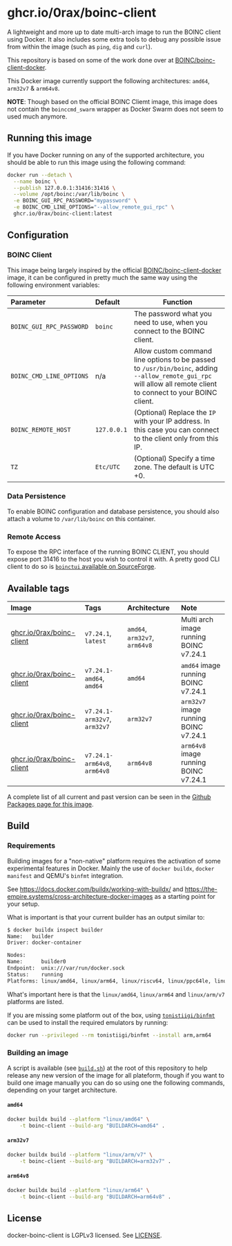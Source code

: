 # ghcr.io/0rax/boinc-client

A lightweight and more up to date multi-arch image to run the BOINC client using Docker. It also includes some extra tools to debug any possible issue from within the image (such as `ping`, `dig` and `curl`).

This repository is based on some of the work done over at [BOINC/boinc-client-docker](https://github.com/BOINC/boinc-client-docker).

This Docker image currently support the following architectures: `amd64`, `arm32v7` & `arm64v8`.

**NOTE**: Though based on the official BOINC Cliemt image, this image does not contain the `boinccmd_swarm` wrapper as Docker Swarm does not seem to used much anymore.

## Running this image

If you have Docker running on any of the supported architecture, you should be able to run this image using the following command:

```sh
docker run --detach \
  --name boinc \
  --publish 127.0.0.1:31416:31416 \
  --volume /opt/boinc:/var/lib/boinc \
  -e BOINC_GUI_RPC_PASSWORD="mypassword" \
  -e BOINC_CMD_LINE_OPTIONS="--allow_remote_gui_rpc" \
  ghcr.io/0rax/boinc-client:latest
```

## Configuration

### BOINC Client

This image being largely inspired by the official [BOINC/boinc-client-docker](https://github.com/BOINC/boinc-client-docker) image, it can be configured in pretty much the same way using the following environment variables:

| Parameter                | Default     | Function                                                                                                                                                          |
| :----------------------- | :---------- | ----------------------------------------------------------------------------------------------------------------------------------------------------------------- |
| `BOINC_GUI_RPC_PASSWORD` | `boinc`     | The password what you need to use, when you connect to the BOINC client.                                                                                          |
| `BOINC_CMD_LINE_OPTIONS` | n/a         | Allow custom command line options to be passed to `/usr/bin/boinc`, adding `--allow_remote_gui_rpc` will allow all remote client to connect to your BOINC client. |
| `BOINC_REMOTE_HOST`      | `127.0.0.1` | (Optional) Replace the `IP` with your IP address. In this case you can connect to the client only from this IP.                                                   |
| `TZ`                     | `Etc/UTC`   | (Optional) Specify a time zone. The default is UTC +0.                                                                                                            |

### Data Persistence

To enable BOINC configuration and database persistence, you should also attach a volume to `/var/lib/boinc` on this container.

### Remote Access

To expose the RPC interface of the running BOINC CLIENT, you should expose port 31416 to the host you wish to control it with. A pretty good CLI client to do so is [`boinctui` available on SourceForge](https://sourceforge.net/projects/boinctui/).

## Available tags

| Image                                            | Tags                         | Architecture                  | Note                                   |
| :----------------------------------------------- | :--------------------------- | :---------------------------- | :------------------------------------- |
| [ghcr.io/0rax/boinc-client][tag:v7.24.1]         | `v7.24.1`, `latest`          | `amd64`, `arm32v7`, `arm64v8` | Multi arch image running BOINC v7.24.1 |
| [ghcr.io/0rax/boinc-client][tag:v7.24.1-amd64]   | `v7.24.1-amd64`, `amd64`     | `amd64`                       | `amd64` image running BOINC v7.24.1    |
| [ghcr.io/0rax/boinc-client][tag:v7.24.1-arm32v7] | `v7.24.1-arm32v7`, `arm32v7` | `arm32v7`                     | `arm32v7` image running BOINC v7.24.1  |
| [ghcr.io/0rax/boinc-client][tag:v7.24.1-arm64v8] | `v7.24.1-arm64v8`, `arm64v8` | `arm64v8`                     | `arm64v8` image running BOINC v7.24.1  |

[tag:v7.24.1]: https://github.com/0rax/docker-boinc-client/pkgs/container/boinc-client/348864248?tag=v7.24.1
[tag:v7.24.1-amd64]: https://github.com/0rax/docker-boinc-client/pkgs/container/boinc-client/348849343?tag=v7.24.1-amd64
[tag:v7.24.1-arm32v7]: https://github.com/0rax/docker-boinc-client/pkgs/container/boinc-client/348854748?tag=v7.24.1-arm32v7
[tag:v7.24.1-arm64v8]: https://github.com/0rax/docker-boinc-client/pkgs/container/boinc-client/348863715?tag=v7.24.1-arm64v8

A complete list of all current and past version can be seen in the [Github Packages page for this image](https://github.com/users/0rax/packages/container/package/boinc-client).

## Build

### Requirements

Building images for a "non-native" platform requires the activation of some experimental features in Docker. Mainly the use of `docker buildx`, `docker manifest` and QEMU's `binfmt` integration.

See https://docs.docker.com/buildx/working-with-buildx/ and https://the-empire.systems/cross-architecture-docker-images as a starting point for your setup.

What is important is that your current builder has an output similar to:

```txt
$ docker buildx inspect builder
Name:   builder
Driver: docker-container

Nodes:
Name:      builder0
Endpoint:  unix:///var/run/docker.sock
Status:    running
Platforms: linux/amd64, linux/arm64, linux/riscv64, linux/ppc64le, linux/s390x, linux/386, linux/arm/v7, linux/arm/v6
```

What's important here is that the `linux/amd64`, `linux/arm64` and `linux/arm/v7` platforms are listed.

If you are missing some platform out of the box, using [`tonistiigi/binfmt`](https://github.com/tonistiigi/binfmt) can be used to install the required emulators by running:

```sh
docker run --privileged --rm tonistiigi/binfmt --install arm,arm64
```

### Building an image

A script is available (see [`build.sh`](build.sh)) at the root of this repository to help release any new version of the image for all plateform, though if you want to build one image manually you can do so using one the following commands, depending on your target architecture.

#### `amd64`

```sh
docker buildx build --platform "linux/amd64" \
    -t boinc-client --build-arg "BUILDARCH=amd64" .
```

#### `arm32v7`

```sh
docker buildx build --platform "linux/arm/v7" \
    -t boinc-client --build-arg "BUILDARCH=arm32v7" .
```

#### `arm64v8`

```sh
docker buildx build --platform "linux/arm64" \
    -t boinc-client --build-arg "BUILDARCH=arm64v8" .
```

## License

docker-boinc-client is LGPLv3 licensed. See [LICENSE](LICENSE).
